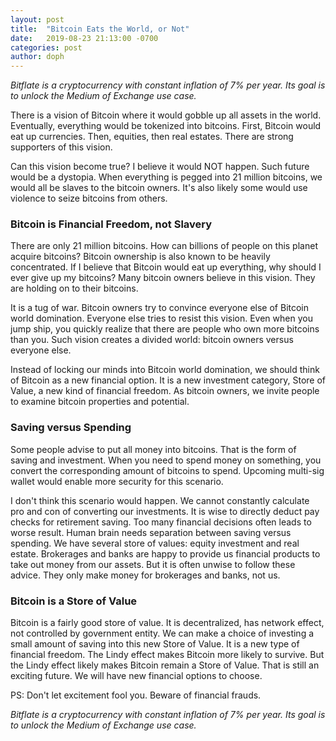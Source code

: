 ```yaml
---
layout: post
title:  "Bitcoin Eats the World, or Not"
date:   2019-08-23 21:13:00 -0700
categories: post
author: doph
---
```


*Bitflate is a cryptocurrency with constant inflation of 7% per year. Its goal is to unlock the Medium of Exchange use case.*

There is a vision of Bitcoin where it would gobble up all assets in the world. Eventually, everything would be tokenized into bitcoins. First, Bitcoin would eat up currencies. Then, equities, then real estates. There are strong supporters of this vision.

Can this vision become true? I believe it would NOT happen. Such future would be a dystopia. When everything is pegged into 21 million bitcoins, we would all be slaves to the bitcoin owners. It's also likely some would use violence to seize bitcoins from others.

### Bitcoin is Financial Freedom, not Slavery

There are only 21 million bitcoins. How can billions of people on this planet acquire bitcoins? Bitcoin ownership is also known to be heavily concentrated. If I believe that Bitcoin would eat up everything, why should I ever give up my bitcoins? Many bitcoin owners believe in this vision. They are holding on to their bitcoins.

It is a tug of war. Bitcoin owners try to convince everyone else of Bitcoin world domination. Everyone else tries to resist this vision. Even when you jump ship, you quickly realize that there are people who own more bitcoins than you. Such vision creates a divided world: bitcoin owners versus everyone else.

Instead of locking our minds into Bitcoin world domination, we should think of Bitcoin as a new financial option. It is a new investment category, Store of Value, a new kind of financial freedom. As bitcoin owners, we invite people to examine bitcoin properties and potential.

### Saving versus Spending

Some people advise to put all money into bitcoins. That is the form of saving and investment. When you need to spend money on something, you convert the corresponding amount of bitcoins to spend. Upcoming multi-sig wallet would enable more security for this scenario.

I don't think this scenario would happen. We cannot constantly calculate pro and con of converting our investments. It is wise to directly deduct pay checks for retirement saving. Too many financial decisions often leads to worse result. Human brain needs separation between saving versus spending. We have several store of values: equity investment and real estate. Brokerages and banks are happy to provide us financial products to take out money from our assets. But it is often unwise to follow these advice. They only make money for brokerages and banks, not us.

### Bitcoin is a Store of Value

Bitcoin is a fairly good store of value. It is decentralized, has network effect, not controlled by government entity. We can make a choice of investing a small amount of saving into this new Store of Value. It is a new type of financial freedom. The Lindy effect makes Bitcoin more likely to survive. But the Lindy effect likely makes Bitcoin remain a Store of Value. That is still an exciting future. We will have new financial options to choose.

PS: Don't let excitement fool you. Beware of financial frauds.

*Bitflate is a cryptocurrency with constant inflation of 7% per year. Its goal is to unlock the Medium of Exchange use case.*